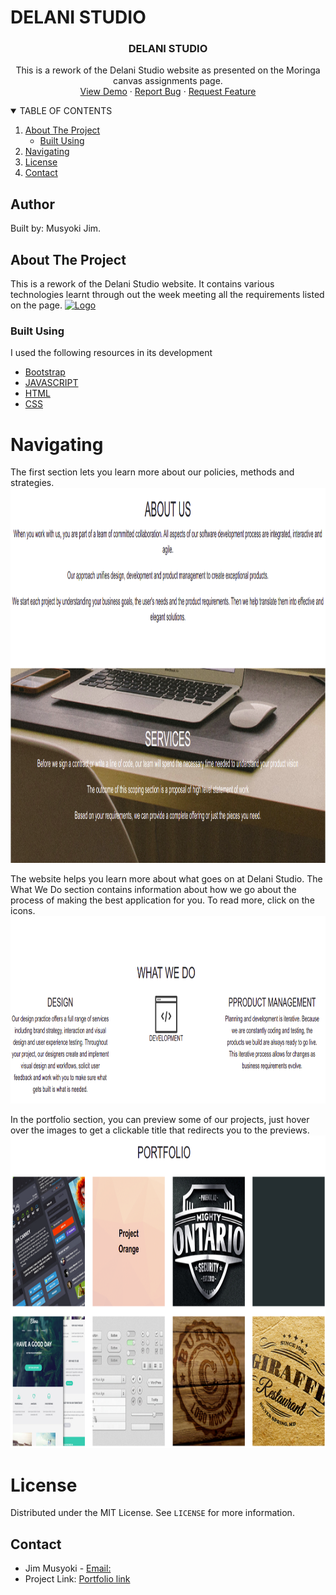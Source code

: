 # DELANI STUDIO

<p align="center">

  <h3 align="center">DELANI STUDIO</h3>
  <p align="center">
    This is a rework of the Delani Studio website as presented on the Moringa canvas assignments page.
    <br />
    <a href="https://fltoki.github.io/IP3">View Demo</a>
    ·
    <a href="#">Report Bug</a>
    ·
    <a href="#">Request Feature</a>
  </p>
  
   <details open="open">
      <summary>TABLE OF CONTENTS</summary>
      <ol>
        <li>
          <a href="#about-the-project">About The Project</a>
          <ul>
            <li><a href="#built-using">Built Using</a></li>
          </ul>
        </li>
        <li><a href="#Navigating">Navigating</a></li>
        <li><a href="#license">License</a></li>
        <li><a href="#contact">Contact</a></li>
      </ol>
    </details>
</p>

## Author
Built by: Musyoki Jim.

## About The Project

This is a rework of the Delani Studio website. It contains various technologies learnt through out the week meeting all the requirements listed on the page. 
<a href="https://github.com/othneildrew/Best-README-Template">
  <img src="assets/intro_page.png" alt="Logo" width="850" height="650">
</a>

### Built Using
I used the following resources in its development
* [Bootstrap](https://getbootstrap.com)
* [JAVASCRIPT](https://javascript.com)
* [HTML](https://html.com)
* [CSS](https://css.com)

# Navigating
<p>
The first section lets you learn more about our policies, methods and strategies.
  <img src="assets/readme_images/about_us.png" width="800" height="600">

The website helps you learn more about what goes on at Delani Studio. The What We Do section contains information about how we go about the process of making the best application for you. To read more, click on the icons.
  <img src="assets/readme_images/what_we_do.png" width="800" height="300">
  
In the portfolio section, you can preview some of our projects, just hover over the images to get a clickable title that redirects you to the previews.
  <img src="assets/readme_images/portfolio.png" width="800" height="500">
</p>

# License
Distributed under the MIT License. See `LICENSE` for more information.

## Contact
* Jim Musyoki - [Email:](https://musyokijim@gmail.com)
* Project Link: [Portfolio link](https://fltoki.github.io/ageProject)
